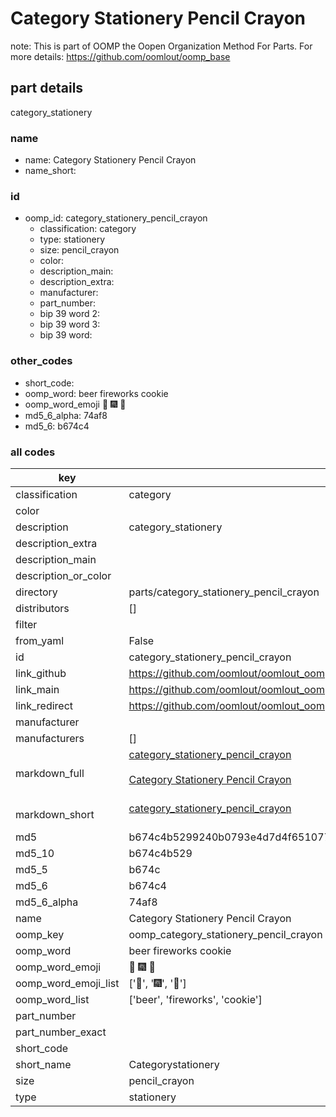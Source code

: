 # Category Stationery Pencil Crayon  

note: This is part of OOMP the Oopen Organization Method For Parts. For more details: https://github.com/oomlout/oomp_base

##  part details
  



category_stationery



### name
* name: Category Stationery Pencil Crayon
* name_short: 
### id
* oomp_id: category_stationery_pencil_crayon
  * classification: category
  * type: stationery
  * size: pencil_crayon
  * color: 
  * description_main: 
  * description_extra: 
  * manufacturer: 
  * part_number: 
  * bip 39 word 2: 
  * bip 39 word 3: 
  * bip 39 word: 

### other_codes
* short_code: 
* oomp_word: beer fireworks cookie
* oomp_word_emoji :beer: :fireworks: :cookie:
* md5_6_alpha: 74af8
* md5_6: b674c4









### all codes 
| key | value |  
| --- | --- |  
| classification | category |  
| color |  |  
| description | category_stationery |  
| description_extra |  |  
| description_main |  |  
| description_or_color |   |  
| directory | parts/category_stationery_pencil_crayon |  
| distributors | [] |  
| filter |  |  
| from_yaml | False |  
| id | category_stationery_pencil_crayon |  
| link_github | https://github.com/oomlout/oomlout_oomp_version_1_messy/tree/main/parts/category_stationery_pencil_crayon |  
| link_main | https://github.com/oomlout/oomlout_oomp_version_1_messy/tree/main/parts/category_stationery_pencil_crayon |  
| link_redirect | https://github.com/oomlout/oomlout_oomp_version_1_messy/tree/main/parts/category_stationery_pencil_crayon |  
| manufacturer |  |  
| manufacturers | [] |  
| markdown_full | [category_stationery_pencil_crayon](none)<br>[](none)<br>[Category Stationery Pencil Crayon](none)<br><br> |  
| markdown_short | [category_stationery_pencil_crayon](none)<br><br> |  
| md5 | b674c4b5299240b0793e4d7d4f651077 |  
| md5_10 | b674c4b529 |  
| md5_5 | b674c |  
| md5_6 | b674c4 |  
| md5_6_alpha | 74af8 |  
| name | Category Stationery Pencil Crayon |  
| oomp_key | oomp_category_stationery_pencil_crayon |  
| oomp_word | beer fireworks cookie |  
| oomp_word_emoji | :beer: :fireworks: :cookie: |  
| oomp_word_emoji_list | [':beer:', ':fireworks:', ':cookie:'] |  
| oomp_word_list | ['beer', 'fireworks', 'cookie'] |  
| part_number |  |  
| part_number_exact |  |  
| short_code |  |  
| short_name | Categorystationery |  
| size | pencil_crayon |  
| type | stationery |  
